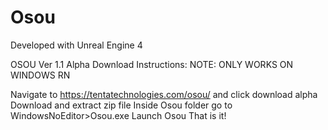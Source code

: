 # Osou

Developed with Unreal Engine 4

OSOU Ver 1.1 Alpha Download Instructions:
NOTE: ONLY WORKS ON WINDOWS RN

Navigate to https://tentatechnologies.com/osou/ and click download alpha
Download and extract zip file
Inside Osou folder go to WindowsNoEditor>Osou.exe
Launch Osou
That is it!
